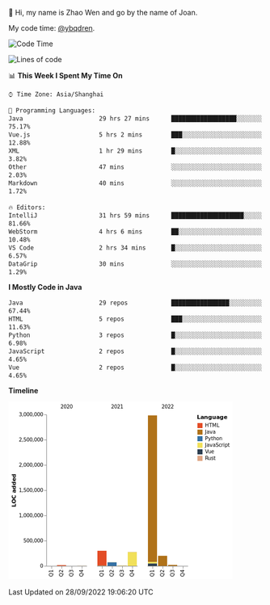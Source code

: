 :wave: Hi, my name is Zhao Wen and go by the name of Joan.

My code time: [@ybqdren](https://wakatime.com/@ybqdren).


<!--START_SECTION:waka-->
![Code Time](http://img.shields.io/badge/Code%20Time-1%2C223%20hrs%2045%20mins-blue)

![Lines of code](https://img.shields.io/badge/From%20Hello%20World%20I%27ve%20Written-4%20Million%20lines%20of%20code-blue)

📊 **This Week I Spent My Time On** 

```text
⌚︎ Time Zone: Asia/Shanghai

💬 Programming Languages: 
Java                     29 hrs 27 mins      ██████████████████░░░░░░░   75.17% 
Vue.js                   5 hrs 2 mins        ███░░░░░░░░░░░░░░░░░░░░░░   12.88% 
XML                      1 hr 29 mins        █░░░░░░░░░░░░░░░░░░░░░░░░   3.82% 
Other                    47 mins             ░░░░░░░░░░░░░░░░░░░░░░░░░   2.03% 
Markdown                 40 mins             ░░░░░░░░░░░░░░░░░░░░░░░░░   1.72%

🔥 Editors: 
IntelliJ                 31 hrs 59 mins      ████████████████████░░░░░   81.66% 
WebStorm                 4 hrs 6 mins        ██░░░░░░░░░░░░░░░░░░░░░░░   10.48% 
VS Code                  2 hrs 34 mins       █░░░░░░░░░░░░░░░░░░░░░░░░   6.57% 
DataGrip                 30 mins             ░░░░░░░░░░░░░░░░░░░░░░░░░   1.29%

```

**I Mostly Code in Java** 

```text
Java                     29 repos            ████████████████░░░░░░░░░   67.44% 
HTML                     5 repos             ███░░░░░░░░░░░░░░░░░░░░░░   11.63% 
Python                   3 repos             █░░░░░░░░░░░░░░░░░░░░░░░░   6.98% 
JavaScript               2 repos             █░░░░░░░░░░░░░░░░░░░░░░░░   4.65% 
Vue                      2 repos             █░░░░░░░░░░░░░░░░░░░░░░░░   4.65%

```


**Timeline**

![Chart not found](https://raw.githubusercontent.com/ybqdren/ybqdren/main/charts/bar_graph.png) 


 Last Updated on 28/09/2022 19:06:20 UTC
<!--END_SECTION:waka-->


